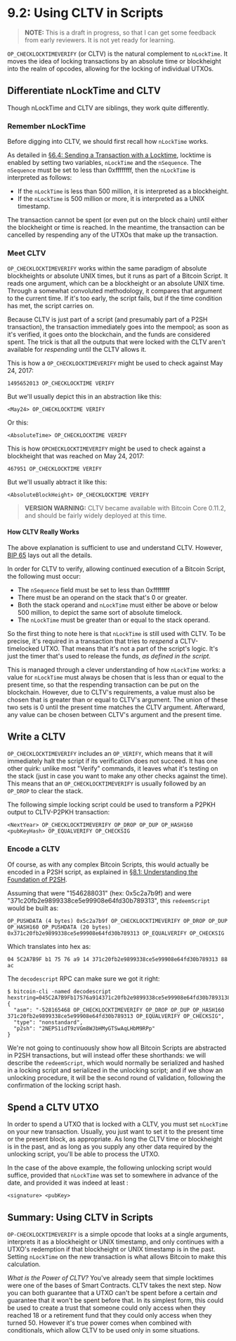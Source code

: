 # 9.2: Using CLTV in Scripts

> **NOTE:** This is a draft in progress, so that I can get some feedback from early reviewers. It is not yet ready for learning.

`OP_CHECKLOCKTIMEVERIFY` (or CLTV) is the natural complement to `nLockTime`. It moves the idea of locking transactions by an absolute time or blockheight into the realm of opcodes, allowing for the locking of individual UTXOs.

## Differentiate nLockTime and CLTV

Though nLockTime and CLTV are siblings, they work quite differently.

### Remember nLockTime

Before digging into CLTV, we should first recall how `nLockTime` works.

As detailed in [§6.4: Sending a Transaction with a Locktime](6_4_Sending_a_Transaction_with_a_Locktime.md), locktime is enabled by setting two variables, `nLockTime` and the `nSequence`. The `nSequence` must be set to less than 0xffffffff, then the `nLockTime` is interpreted as follows:

* If the `nLockTime` is less than 500 million, it is interpreted as a blockheight.
* If the `nLockTime` is 500 million or more, it is interpreted as a UNIX timestamp.

The transaction cannot be spent (or even put on the block chain) until either the blockheight or time is reached. In the meantime, the transaction can be cancelled by respending any of the UTXOs that make up the transaction.

### Meet CLTV

`OP_CHECKLOCKTIMEVERIFY` works within the same paradigm of absolute blockheights or absolute UNIX times, but it runs as part of a Bitcoin Script. It reads one argument, which can be a blockheight or an absolute UNIX time. Through a somewhat convoluted methodology, it compares that argument to the current time. If it's too early, the script fails, but if the time condition has met, the script carries on. 

Because CLTV is just part of a script (and presumably part of a P2SH transaction), the transaction immediately goes into the mempool; as soon as it's verified, it goes onto the blockchain, and the funds are considered spent. The trick is that all the outputs that were locked with the CLTV aren't available for _respending_ until the CLTV allows it.

This is how a `OP_CHECKLOCKTIMEVERIFY` might be used to check against May 24, 2017:
```
1495652013 OP_CHECKLOCKTIME VERIFY
```
But we'll usually depict this in an abstraction like this:
```
<May24> OP_CHECKLOCKTIME VERIFY
```
Or this:
```
<AbsoluteTime> OP_CHECKLOCKTIME VERIFY
```
This is how `OPCHECKLOCKTIMEVERIFY` might be used to check against a blockheight that was reached on May 24, 2017:
```
467951 OP_CHECKLOCKTIME VERIFY
```
But we'll usually abtract it like this:
```
<AbsoluteBlockHeight> OP_CHECKLOCKTIME VERIFY
```

> **VERSION WARNING:** CLTV became available with Bitcoin Core 0.11.2, and should be fairly widely deployed at this time.

#### How CLTV Really Works

The above explanation is sufficient to use and understand CLTV. However, [BIP 65](https://github.com/bitcoin/bips/blob/master/bip-0065.mediawiki) lays out all the details.

In order for CLTV to verify, allowing continued execution of a Bitcoin Script, the following must occur:

* The `nSequence` field must be set to less than 0xffffffff
* There must be an operand on the stack that's 0 or greater.
* Both the stack operand and `nLockTime` must either be above or below 500 million, to depict the same sort of absolute timelock.
* The `nLockTime` must be greater than or equal to the stack operand.

So the first thing to note here is that `nLockTime` is still used with CLTV. To be precise, it's required in a transaction that tries to _respend_ a CLTV-timelocked UTXO. That means that it's not a part of the script's logic. It's just the timer that's used to release the funds, _as defined in the script_. 

This is managed through a clever understanding of how `nLockTime` works: a value for `nLockTime` must always be chosen that is less than or equal to the present time, so that the respending transaction can be put on the blockchain. However, due to CLTV's requirements, a value must also be chosen that is greater than or equal to CLTV's argument. The union of these two sets is 0 until the present time matches the CLTV argument. Afterward, any value can be chosen between CLTV's argument and the present time.

## Write a CLTV

`OP_CHECKLOCKTIMEVERIFY` includes an `OP_VERIFY`, which means that it will immediately halt the script if its verification does not succeed. It has one other quirk: unlike most "Verify" commands, it leaves what it's testing on the stack (just in case you want to make any other checks against the time). This means that an `OP_CHECKLOCKTIMEVERIFY` is usually followed by an `OP_DROP` to clear the stack.

The following simple locking script could be used to transform a P2PKH output to CLTV-P2PKH transaction:
```
<NextYear> OP_CHECKLOCKTIMEVERIFY OP_DROP OP_DUP OP_HASH160 <pubKeyHash> OP_EQUALVERIFY OP_CHECKSIG
```

### Encode a CLTV

Of course, as with any complex Bitcoin Scripts, this would actually be encoded in a P2SH script, as explained in [§8.1: Understanding the Foundation of P2SH](8_1_Understanding_the_Foundation_of_P2SH.md). 

Assuming that <NextYear> were "1546288031" (hex: 0x5c2a7b9f) and <pubKeyHash> were "371c20fb2e9899338ce5e99908e64fd30b789313", this `redeemScript` would be built as:
```
OP_PUSHDATA (4 bytes) 0x5c2a7b9f OP_CHECKLOCKTIMEVERIFY OP_DROP OP_DUP OP_HASH160 OP_PUSHDATA (20 bytes) 0x371c20fb2e9899338ce5e99908e64fd30b789313 OP_EQUALVERIFY OP_CHECKSIG
```
Which translates into hex as:
```
04 5C2A7B9F b1 75 76 a9 14 371c20fb2e9899338ce5e99908e64fd30b789313 88 ac
```
The `decodescript` RPC can make sure we got it right:
```
$ bitcoin-cli -named decodescript hexstring=045C2A7B9Fb17576a914371c20fb2e9899338ce5e99908e64fd30b78931388ac
{
  "asm": "-528165468 OP_CHECKLOCKTIMEVERIFY OP_DROP OP_DUP OP_HASH160 371c20fb2e9899338ce5e99908e64fd30b789313 OP_EQUALVERIFY OP_CHECKSIG",
  "type": "nonstandard",
  "p2sh": "2NEPS1idT9zVGm8WJbHMyGTSwAqLHbM9RPp"
}
```

We're not going to continuously show how all Bitcoin Scripts are abstracted in P2SH transactions, but will instead offer these shorthands: we will describe the `redeemScript`, which would normally be serialized and hashed in a locking script and serialized in the unlocking script; and if we show an unlocking procedure, it will be the second round of validation, following the confirmation of the locking script hash.

## Spend a CLTV UTXO

In order to spend a UTXO that is locked with a CLTV, you must set `nLockTime` on your new transaction. Usually, you just want to set it to the present time or the present block, as appropriate. As long the CLTV time or blockheight is in the past, and as long as you supply any other data required by the unlocking script, you'll be able to process the UTXO.

In the case of the above example, the following unlocking script would suffice, provided that `nLockTime` was set to somewhere in advance of the <NextYear> date, and provided it was indeed at least <NextYear>:
```
<signature> <pubKey>
```

## Summary: Using CLTV in Scripts

`OP-CHECKLOCKTIMEVERIFY` is a simple opcode that looks at a single arguments, interprets it as a blockheight or UNIX timestamp, and only continues with a UTXO's redemption if that blockheight or UNIX timestamp is in the past. Setting `nLockTime` on the new transaction is what allows Bitcoin to make this calculation.

_What is the Power of CLTV?_ You've already seem that simple locktimes were one of the bases of Smart Contracts. CLTV takes the next step. Now you can both guarantee that a UTXO can't be spent before a certain _and_ guarantee that it won't be spent before that. In its simplest form, this could be used to create a trust that someone could only access when they reached 18 or a retirement fund that they could only access when they turned 50. However it's true power comes when combined with conditionals, which allow CLTV to be used only in some situations.
